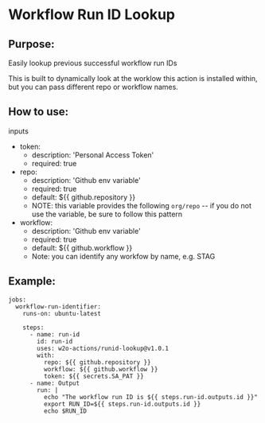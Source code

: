 # Workflow Run ID Lookup

## Purpose:
Easily lookup previous successful workflow run IDs

This is built to dynamically look at the worklow this action is installed within, but you can pass different repo or workflow names.


## How to use:

inputs

- token:
    - description: 'Personal Access Token'
    - required: true
- repo:
    - description: 'Github env variable'
    - required: true 
    - default: ${{ github.repository }} 
    - NOTE: this variable provides the following `org/repo` -- if you do not use the variable, be sure to follow this pattern
- workflow:
    - description: 'Github env variable'
    - required: true
    - default:  ${{ github.workflow }}
    - Note: you can identify any workfow by name, e.g. STAG


## Example:

```
jobs:
  workflow-run-identifier:
    runs-on: ubuntu-latest

    steps:
      - name: run-id
        id: run-id
        uses: w2o-actions/runid-lookup@v1.0.1
        with:
          repo: ${{ github.repository }} 
          workflow: ${{ github.workflow }}
          token: ${{ secrets.SA_PAT }}
      - name: Output
        run: |
          echo "The workflow run ID is ${{ steps.run-id.outputs.id }}"
          export RUN_ID=${{ steps.run-id.outputs.id }}
          echo $RUN_ID
```


